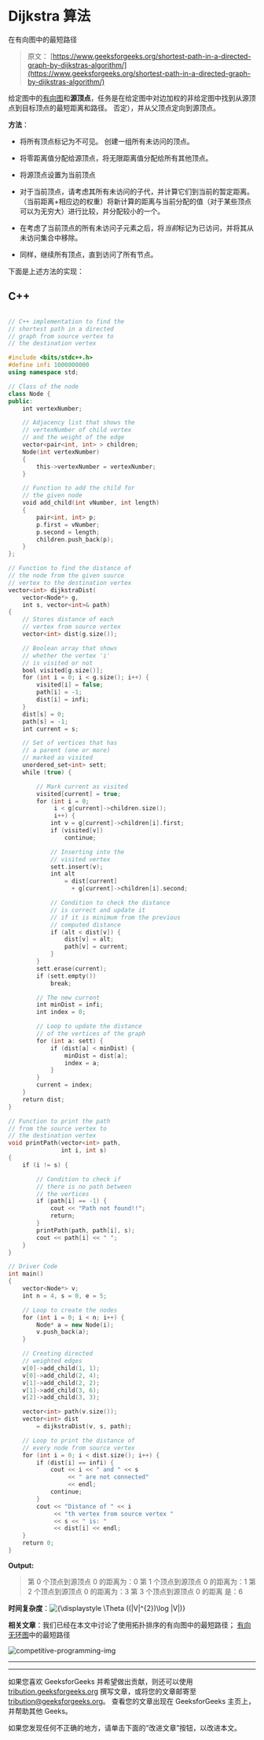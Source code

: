 # Dijkstra 算法

在有向图中的最短路径

> 原文： [https://www.geeksforgeeks.org/shortest-path-in-a-directed-graph-by-dijkstras-algorithm/](https://www.geeksforgeeks.org/shortest-path-in-a-directed-graph-by-dijkstras-algorithm/)

给定图中的[有向图](https://www.geeksforgeeks.org/euler-circuit-directed-graph/)和**源顶点**，任务是在给定图中对边加权的非给定图中找到从源顶点到目标顶点的最短距离和路径。 否定），并从父顶点定向到源顶点。

**方法**：

*   将所有顶点标记为不可见。 创建一组所有未访问的顶点。

*   将零距离值分配给源顶点，将无限距离值分配给所有其他顶点。

*   将源顶点设置为当前顶点

*   对于当前顶点，请考虑其所有未访问的子代，并计算它们到当前的暂定距离。 （当前距离+相应边的权重）将新计算的距离与当前分配的值（对于某些顶点可以为无穷大）进行比较，并分配较小的一个。

*   在考虑了当前顶点的所有未访问子元素之后，将*当前*标记为已访问，并将其从未访问集合中移除。

*   同样，继续所有顶点，直到访问了所有节点。

下面是上述方法的实现：

## C++

```cpp

// C++ implementation to find the 
// shortest path in a directed 
// graph from source vertex to 
// the destination vertex 

#include <bits/stdc++.h> 
#define infi 1000000000 
using namespace std; 

// Class of the node 
class Node { 
public: 
    int vertexNumber; 

    // Adjacency list that shows the 
    // vertexNumber of child vertex 
    // and the weight of the edge 
    vector<pair<int, int> > children; 
    Node(int vertexNumber) 
    { 
        this->vertexNumber = vertexNumber; 
    } 

    // Function to add the child for 
    // the given node 
    void add_child(int vNumber, int length) 
    { 
        pair<int, int> p; 
        p.first = vNumber; 
        p.second = length; 
        children.push_back(p); 
    } 
}; 

// Function to find the distance of 
// the node from the given source 
// vertex to the destination vertex 
vector<int> dijkstraDist( 
    vector<Node*> g, 
    int s, vector<int>& path) 
{ 
    // Stores distance of each 
    // vertex from source vertex 
    vector<int> dist(g.size()); 

    // Boolean array that shows 
    // whether the vertex 'i' 
    // is visited or not 
    bool visited[g.size()]; 
    for (int i = 0; i < g.size(); i++) { 
        visited[i] = false; 
        path[i] = -1; 
        dist[i] = infi; 
    } 
    dist[s] = 0; 
    path[s] = -1; 
    int current = s; 

    // Set of vertices that has 
    // a parent (one or more) 
    // marked as visited 
    unordered_set<int> sett; 
    while (true) { 

        // Mark current as visited 
        visited[current] = true; 
        for (int i = 0; 
             i < g[current]->children.size(); 
             i++) { 
            int v = g[current]->children[i].first; 
            if (visited[v]) 
                continue; 

            // Inserting into the 
            // visited vertex 
            sett.insert(v); 
            int alt 
                = dist[current] 
                  + g[current]->children[i].second; 

            // Condition to check the distance 
            // is correct and update it 
            // if it is minimum from the previous 
            // computed distance 
            if (alt < dist[v]) { 
                dist[v] = alt; 
                path[v] = current; 
            } 
        } 
        sett.erase(current); 
        if (sett.empty()) 
            break; 

        // The new current 
        int minDist = infi; 
        int index = 0; 

        // Loop to update the distance 
        // of the vertices of the graph 
        for (int a: sett) { 
            if (dist[a] < minDist) { 
                minDist = dist[a]; 
                index = a; 
            } 
        } 
        current = index; 
    } 
    return dist; 
} 

// Function to print the path 
// from the source vertex to 
// the destination vertex 
void printPath(vector<int> path, 
               int i, int s) 
{ 
    if (i != s) { 

        // Condition to check if 
        // there is no path between 
        // the vertices 
        if (path[i] == -1) { 
            cout << "Path not found!!"; 
            return; 
        } 
        printPath(path, path[i], s); 
        cout << path[i] << " "; 
    } 
} 

// Driver Code 
int main() 
{ 
    vector<Node*> v; 
    int n = 4, s = 0, e = 5; 

    // Loop to create the nodes 
    for (int i = 0; i < n; i++) { 
        Node* a = new Node(i); 
        v.push_back(a); 
    } 

    // Creating directed 
    // weighted edges 
    v[0]->add_child(1, 1); 
    v[0]->add_child(2, 4); 
    v[1]->add_child(2, 2); 
    v[1]->add_child(3, 6); 
    v[2]->add_child(3, 3); 

    vector<int> path(v.size()); 
    vector<int> dist 
        = dijkstraDist(v, s, path); 

    // Loop to print the distance of 
    // every node from source vertex 
    for (int i = 0; i < dist.size(); i++) { 
        if (dist[i] == infi) { 
            cout << i << " and " << s 
                 << " are not connected"
                 << endl; 
            continue; 
        } 
        cout << "Distance of " << i 
             << "th vertex from source vertex "
             << s << " is: "
             << dist[i] << endl; 
    } 
    return 0; 
} 

```

**Output:**

> 第 0 个顶点到源顶点 0 的距离为：0
> 第 1 个顶点到源顶点 0 的距离为：1
> 第 2 个顶点到源顶点 0 的距离为：3
> 第 3 个顶点到源顶点 0 的距离 是：6

**时间复杂度**：![{\displaystyle \Theta ((|V|^{2})\log |V|)}](img/72fce0050b803ab4d702aea619568a1a.png "Rendered by QuickLaTeX.com")

**相关文章**：我们已经在本文中讨论了使用拓扑排序的有向图中的最短路径； [有向无环图](https://www.geeksforgeeks.org/shortest-path-for-directed-acyclic-graphs/)中的最短路径

![competitive-programming-img](img/5211864e7e7a28eeeb039fa5d6073a24.png)

* * *

* * *

如果您喜欢 GeeksforGeeks 并希望做出贡献，则还可以使用 [tribution.geeksforgeeks.org](https://contribute.geeksforgeeks.org/) 撰写文章，或将您的文章邮寄至 tribution@geeksforgeeks.org。 查看您的文章出现在 GeeksforGeeks 主页上，并帮助其他 Geeks。

如果您发现任何不正确的地方，请单击下面的“改进文章”按钮，以改进本文。